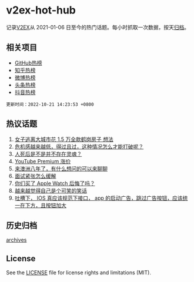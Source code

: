 # v2ex-hot-hub

 记录[V2EX](https://www.v2ex.com/)从 2021-01-06 日至今的热门话题。每小时抓取一次数据，按天[归档](archives)。
 
 ## 相关项目

- [GitHub热榜](https://github.com/lonnyzhang423/github-hot-hub)
- [知乎热榜](https://github.com/lonnyzhang423/zhihu-hot-hub)
- [微博热榜](https://github.com/lonnyzhang423/weibo-hot-hub)
- [头条热榜](https://github.com/lonnyzhang423/toutiao-hot-hub)
- [抖音热榜](https://github.com/lonnyzhang423/douyin-hot-hub)


 `更新时间：2022-10-21 14:23:53 +0800`

## 热议话题

1. [女子逃离大城市花 1.5 万全款鹤岗房子 想法](https://www.v2ex.com/t/888442)
1. [危机感越来越低，得过且过，这种情况怎么才能打破呢？](https://www.v2ex.com/t/888614)
1. [人死后是不是并不存在灵魂？](https://www.v2ex.com/t/888570)
1. [YouTube Premium 涨价](https://www.v2ex.com/t/888587)
1. [来澳洲八年了，有什么想问的可以来聊聊](https://www.v2ex.com/t/888670)
1. [面试紧张怎么缓解](https://www.v2ex.com/t/888424)
1. [你们买了 Apple Watch 后悔了吗？](https://www.v2ex.com/t/888465)
1. [越来越觉得自己是个可笑的笑话](https://www.v2ex.com/t/888565)
1. [吐槽下， IOS 真应该规范下接口， app 的启动广告，跳过广告按钮，应该统一在下方，且按钮加大](https://www.v2ex.com/t/888500)

## 历史归档

[archives](archives)

## License

See the [LICENSE](LICENSE) file for license rights and limitations (MIT).
